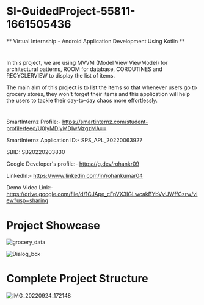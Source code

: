 # SI-GuidedProject-55811-1661505436
** Virtual Internship - Android Application Development Using Kotlin **
#
In this project, we are using MVVM (Model View ViewModel) for
architectural patterns, ROOM for database, COROUTINES and
RECYCLERVIEW to display the list of items.

The main aim of this project is to list the items so that whenever users go to
grocery stores, they won't forget their items and this
application will help the users to tackle their day-to-day chaos more effortlessly.
#

SmartInternz Profile:- https://smartinternz.com/student-profile/feed/U0IyMDIyMDIwMzgzMA==

SmartInternz Application ID:- SPS_APL_20220063927

SBID: SB20220203830

Google Developer's profile:- https://g.dev/rohankr09

LinkedIn:- https://www.linkedin.com/in/rohankumar04

Demo Video Link:-https://drive.google.com/file/d/1CJApe_cFpVX3IGLwcakBYbVyUWffCzrw/view?usp=sharing

# Project Showcase
![grocery_data](https://user-images.githubusercontent.com/112258054/192483444-245a5aff-73a0-407d-b0c2-e46e45559e9a.png)

![Dialog_box](https://user-images.githubusercontent.com/112258054/192483482-47548672-96c6-46eb-b297-a6ffee08a95b.png)
#

# Complete Project Structure
![IMG_20220924_172148](https://user-images.githubusercontent.com/112258054/192483634-6b975655-3932-404c-afd5-4403bc27e5e4.jpg)
